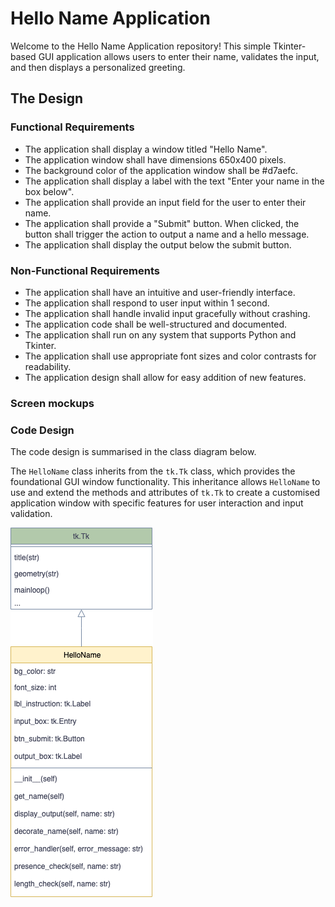 # Hello Name Application

Welcome to the Hello Name Application repository! This simple Tkinter-based GUI application allows users to enter their name, validates the input, and then displays a personalized greeting.

## The Design

### Functional Requirements

- The application shall display a window titled "Hello Name".
- The application window shall have dimensions 650x400 pixels.
- The background color of the application window shall be #d7aefc.
- The application shall display a label with the text "Enter your name in the box below".
- The application shall provide an input field for the user to enter their name.
- The application shall provide a "Submit" button. When clicked, the button shall trigger the action to output a name and a hello message.
- The application shall display the output below the submit button.

### Non-Functional Requirements

- The application shall have an intuitive and user-friendly interface.
- The application shall respond to user input within 1 second.
- The application shall handle invalid input gracefully without crashing.
- The application code shall be well-structured and documented.
- The application shall run on any system that supports Python and Tkinter.
- The application shall use appropriate font sizes and color contrasts for readability.
- The application design shall allow for easy addition of new features.

### Screen mockups

### Code Design

The code design is summarised in the class diagram below.

The `HelloName` class inherits from the `tk.Tk` class, which provides the foundational GUI window functionality. This inheritance allows `HelloName` to use and extend the methods and attributes of `tk.Tk` to create a customised application window with specific features for user interaction and input validation.

![class-diagram](HelloName.png)
